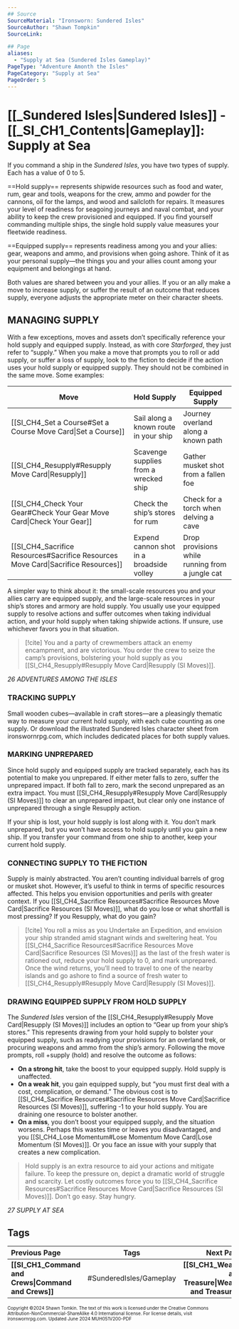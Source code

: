 ```yaml
---
## Source
SourceMaterial: "Ironsworn: Sundered Isles"
SourceAuthor: "Shawn Tompkin"
SourceLink: 

## Page
aliases: 
  - "Supply at Sea (Sundered Isles Gameplay)"
PageType: "Adventure Amonth the Isles"
PageCategory: "Supply at Sea"
PageOrder: 5
---
```

# [[_Sundered Isles|Sundered Isles]] - [[_SI_CH1_Contents|Gameplay]]: Supply at Sea
If you command a ship in the _Sundered Isles_, you have two types of supply. Each has a value of 0 to 5.

==Hold supply== represents shipwide resources such as food and water, rum, gear and tools, weapons for the crew, ammo and powder for the cannons, oil for the lamps, and wood and sailcloth for repairs. It measures your level of readiness for seagoing journeys and naval combat, and your ability to keep the crew provisioned and equipped. If you find yourself commanding multiple ships, the single hold supply value measures your fleetwide readiness.

==Equipped supply== represents readiness among you and your allies: gear, weapons and ammo, and provisions when going ashore. Think of it as your personal supply—the things you and your allies count among your equipment and belongings at hand.

Both values are shared between you and your allies. If you or an ally make a move to increase supply, or suffer the result of an outcome that reduces supply, everyone adjusts the appropriate meter on their character sheets.

## MANAGING SUPPLY
With a few exceptions, moves and assets don’t specifically reference your hold supply and equipped supply. Instead, as with core _Starforged_, they just refer to “supply.” When you make a move that prompts you to roll or add supply, or suffer a loss of supply, look to the fiction to decide if the action uses your hold supply or equipped supply. They should not be combined in the same move. Some examples:

| **Move** | **Hold Supply** | **Equipped Supply** |
| --- | --- | --- |
| [[SI_CH4_Set a Course#Set a Course Move Card\|Set a Course]] | Sail along a known route in your ship | Journey overland along a known path |
| [[SI_CH4_Resupply#Resupply Move Card\|Resupply]] | Scavenge supplies from a wrecked ship | Gather musket shot from a fallen foe |
| [[SI_CH4_Check Your Gear#Check Your Gear Move Card\|Check Your Gear]] | Check the ship’s stores for rum | Check for a torch when delving a cave |
| [[SI_CH4_Sacrifice Resources#Sacrifice Resources Move Card\|Sacrifice Resources]] | Expend cannon shot in a broadside volley | Drop provisions while running from a jungle cat |

A simpler way to think about it: the small-scale resources you and your allies carry are equipped supply, and the large-scale resources in your ship’s stores and armory are hold supply. You usually use your equipped supply to resolve actions and suffer outcomes when taking individual action, and your hold supply when taking shipwide actions. If unsure, use whichever favors you in that situation.

> [!cite] 
> You and a party of crewmembers attack an enemy encampment, and are victorious. You order the crew to seize the camp’s provisions, bolstering your hold supply as you [[SI_CH4_Resupply#Resupply Move Card|Resupply (SI Moves)]].
> 
*26 ADVENTURES AMONG THE ISLES*

### TRACKING SUPPLY
Small wooden cubes—available in craft stores—are a pleasingly thematic way to measure your current hold supply, with each cube counting as one supply. Or download the illustrated Sundered Isles character sheet from ironswornrpg.com, which includes dedicated places for both supply values.

### MARKING UNPREPARED
Since hold supply and equipped supply are tracked separately, each has its potential to make you unprepared. If either meter falls to zero, suffer the unprepared impact. If both fall to zero, mark the second unprepared as an extra impact. You must [[SI_CH4_Resupply#Resupply Move Card|Resupply (SI Moves)]] to clear an unprepared impact, but clear only one instance of unprepared through a single Resupply action.

If your ship is lost, your hold supply is lost along with it. You don’t mark unprepared, but you won’t have access to hold supply until you gain a new ship. If you transfer your command from one ship to another, keep your current hold supply.

### CONNECTING SUPPLY TO THE FICTION
Supply is mainly abstracted. You aren’t counting individual barrels of grog or musket shot. However, it’s useful to think in terms of specific resources affected. This helps you envision opportunities and perils with greater context. If you [[SI_CH4_Sacrifice Resources#Sacrifice Resources Move Card|Sacrifice Resources (SI Moves)]], what do you lose or what shortfall is most pressing? If you Resupply, what do you gain?
> [!cite] 
> You roll a miss as you Undertake an Expedition, and envision your ship stranded amid stagnant winds and sweltering heat. You [[SI_CH4_Sacrifice Resources#Sacrifice Resources Move Card|Sacrifice Resources (SI Moves)]] as the last of the fresh water is rationed out, reduce your hold supply to 0, and mark unprepared. Once the wind returns, you’ll need to travel to one of the nearby islands and go ashore to find a source of fresh water to [[SI_CH4_Resupply#Resupply Move Card|Resupply (SI Moves)]].

### DRAWING EQUIPPED SUPPLY FROM HOLD SUPPLY
The _Sundered Isles_ version of the [[SI_CH4_Resupply#Resupply Move Card|Resupply (SI Moves)]] includes an option to “Gear up from your ship’s stores.” This represents drawing from your hold supply to bolster your equipped supply, such as readying your provisions for an overland trek, or procuring weapons and ammo from the ship’s armory. Following the move prompts, roll +supply (hold) and resolve the outcome as follows:
- **On a strong hit**, take the boost to your equipped supply. Hold supply is unaffected.
- **On a weak hit**, you gain equipped supply, but “you must first deal with a cost, complication, or demand.” The obvious cost is to [[SI_CH4_Sacrifice Resources#Sacrifice Resources Move Card|Sacrifice Resources (SI Moves)]], suffering -1 to your hold supply. You are draining one resource to bolster another.
- **On a miss**, you don’t boost your equipped supply, and the situation worsens. Perhaps this wastes time or leaves you disadvantaged, and you [[SI_CH4_Lose Momentum#Lose Momentum Move Card|Lose Momentum (SI Moves)]]. Or you face an issue with your supply that creates a new complication.

> Hold supply is an extra resource to aid your actions and mitigate failure. To keep the pressure on, depict a dramatic world of struggle and scarcity. Let costly outcomes force you to [[SI_CH4_Sacrifice Resources#Sacrifice Resources Move Card|Sacrifice Resources (SI Moves)]]. Don’t go easy. Stay hungry.

*27 SUPPLY AT SEA*

## Tags

| Previous Page | Tags | Next Page |
| :--- | :---: | ---: |
| **[[SI_CH1_Command and Crews\|Command and Crews]]** | #SunderedIsles/Gameplay| **[[SI_CH1_Wealth and Treasure\|Wealth and Treasure]]** |


<font size=-2>Copyright ©2024 Shawn Tomkin. The text of this work is licensed under the Creative Commons Attribution-NonCommercial-ShareAlike 4.0 International license. For license details, visit ironswornrpg.com. Updated June 2024 MUH051V200-PDF</font>